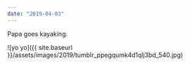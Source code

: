 ```yaml
---
date: "2019-04-03"
---
```


Papa goes kayaking.

![yo yo]({{ site.baseurl }}/assets/images/2019/tumblr_ppegqumk4d1qlj3bd_540.jpg)
